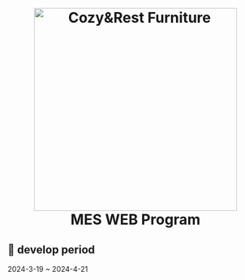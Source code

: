 <h1 align="center">
  <br>
  <img src="https://github.com/jihyeon00/CNR_FURNITURE/assets/120089047/be0d3185-ce03-4e08-a777-5a3264c0c370" alt="Cozy&Rest Furniture" width="400">
  <br>
  MES WEB Program
  <br>
</h1>

## :calendar: develop period

2024-3-19 ~ 2024-4-21
